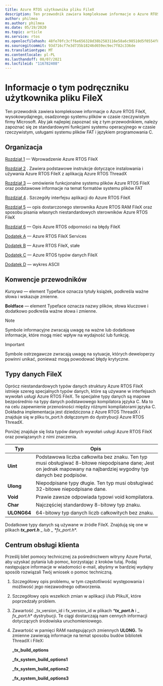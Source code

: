 ```yaml
---
title: Azure RTOS użytkownika pliku FileX
description: Ten przewodnik zawiera kompleksowe informacje o Azure RTOS FileX, wysokowydajnego systemu plików w czasie rzeczywistym firmy Microsoft.
author: philmea
ms.author: philmea
ms.date: 05/19/2020
ms.topic: article
ms.service: rtos
ms.openlocfilehash: 48fe70fc3cff6e656328d38b2583116e58a6c98510d5f0554f81a7b728f95457
ms.sourcegitcommit: 93d716cf7e3d735b18246d659ec9ec7f82c336de
ms.translationtype: MT
ms.contentlocale: pl-PL
ms.lasthandoff: 08/07/2021
ms.locfileid: "116782408"
---
```

# <a name="about-this-filex-user-guide"></a>Informacje o tym podręczniku użytkownika pliku FileX

Ten przewodnik zawiera kompleksowe informacje o Azure RTOS FileX, wysokowydajnego, osadzonego systemu plików w czasie rzeczywistym firmy Microsoft. Aby jak najlepiej zapoznać się z tym przewodnikiem, należy zapoznać się ze standardowymi funkcjami systemu operacyjnego w czasie rzeczywistym, usługami systemu plików FAT i językiem programowania C.

## <a name="organization"></a>Organizacja

[Rozdział 1](chapter1.md) — Wprowadzenie Azure RTOS FileX

[Rozdział 2](chapter2.md) . Zawiera podstawowe instrukcje dotyczące instalowania i używania Azure RTOS FileX z aplikacją Azure RTOS ThreadX

[Rozdział 3](chapter3.md) — omówienie funkcjonalne systemu plików Azure RTOS FileX oraz podstawowe informacje na temat formatów systemu plików FAT

[Rozdział 4](chapter4.md) . Szczegóły interfejsu aplikacji do Azure RTOS FileX

[Rozdział 5](chapter5.md) — opis dostarczonego sterownika Azure RTOS RAM FileX oraz sposobu pisania własnych niestandardowych sterowników Azure RTOS FileX

[Rozdział 6](chapter6.md) — Opis Azure RTOS odporności na błędy FileX

[Dodatek A](appendix-a.md) — Azure RTOS FileX Services

[Dodatek B](appendix-b.md) — Azure RTOS FileX, stałe

[Dodatek C](appendix-c.md) — Azure RTOS typów danych FileX

[Dodatek D](appendix-d.md) — wykres ASCII

## <a name="guide-conventions"></a>Konwencje przewodników

*Kursywa —* element Typeface oznacza tytuły książek, podkreśla ważne słowa i wskazuje zmienne.

**Boldface** — element Typeface oznacza nazwy plików, słowa kluczowe i dodatkowo podkreśla ważne słowa i zmienne.

> [!NOTE]
> Symbole informacyjne zwracają uwagę na ważne lub dodatkowe informacje, które mogą mieć wpływ na wydajność lub funkcję.

> [!IMPORTANT]
> Symbole ostrzegawcze zwracają uwagę na sytuacje, których deweloperzy powinni unikać, ponieważ mogą powodować błędy krytyczne.

## <a name="filex-data-types"></a>Typy danych FileX

Oprócz niestandardowych typów danych struktury Azure RTOS FileX istnieje szereg specjalnych typów danych, które są używane w interfejsach wywołań usługi Azure RTOS FileX. Te specjalne typy danych są mapowe bezpośrednio na typy danych podstawowego kompilatora języka C. Ma to na celu zapewnienie przenośności między różnymi kompilatorami języka C. Dokładna implementacja jest dziedziczona z Azure RTOS ThreadX i znajduje się w pliku tx_port.h dołączonym do dystrybucji Azure RTOS ThreadX.

Poniżej znajduje się lista typów danych wywołań usługi Azure RTOS FileX oraz powiązanych z nimi znaczenia.

| Typ  | Opis  |
|---|---|
| **Uint** | Podstawowa liczba całkowita bez znaku. Ten typ musi obsługiwać 8-bitowe niepodpisane dane; Jest on jednak mapowany na najbardziej wygodny typ danych bez podpisów. |
| **Ulong** | Niepodpisane typy długie. Ten typ musi obsługiwać 32-bitowe niepodpisane dane. |
| **Void** | Prawie zawsze odpowiada typowi void kompilatora. |
| **Char** | Najczęściej standardowy 8-bitowy typ znaku. |
| **ULONG64** | 64-bitowy typ danych liczb całkowitych bez znaku. |

Dodatkowe typy danych są używane w źródle FileX. Znajdują się one w plikach ***tx_port.h** _ lub _ *_fx_port.h_**.

## <a name="customer-support-center"></a>Centrum obsługi klienta

Prześlij bilet pomocy technicznej za pośrednictwem witryny Azure Portal, aby uzyskać pytania lub pomoc, korzystając z kroków tutaj. Podaj następujące informacje w wiadomości e-mail, abyśmy w bardziej wydajny sposób rozwiązali Twój wniosek o pomoc techniczną.

1. Szczegółowy opis problemu, w tym częstotliwość występowania i możliwość jego niezawodnego odtworzenia.
2. Szczegółowy opis wszelkich zmian w aplikacji i/lub PlikuX, które poprzedzały problem.
3. Zawartość _tx_version_id i fx_version_id w plikach _***tx_port.h**_ i _ *_fx_port.h_** dystrybucji. Te ciągi dostarczają nam cennych informacji dotyczących środowiska uruchomieniowego.
4. Zawartość w pamięci RAM następujących zmiennych **ULONG.** Te zmienne zawierają informacje na temat sposobu budów bibliotek ThreadX i FileX:

    **_tx_build_options**

    **_fx_system_build_options1**

    **_fx_system_build_options2**

    **_fx_system_build_options3**

